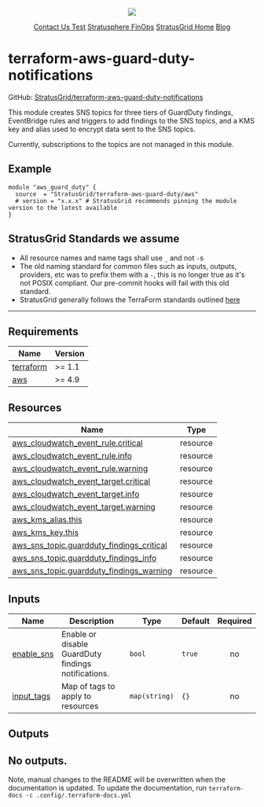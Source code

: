 <!-- BEGIN_TF_DOCS -->
<p align="center">                                                                                                                                            
                                                                                
  <img src="https://github.com/StratusGrid/terraform-readme-template/blob/main/header/stratusgrid-logo-smaller.jpg?raw=true" />
  <p align="center">
    <a href="https://stratusgrid.com/book-a-consultation">Contact Us Test</a>
    <a href="https://stratusgrid.com/cloud-cost-optimization-dashboard">Stratusphere FinOps</a>
    <a href="https://stratusgrid.com">StratusGrid Home</a>
    <a href="https://stratusgrid.com/blog">Blog</a>
  </p>
</p>

# terraform-aws-guard-duty-notifications
GitHub: [StratusGrid/terraform-aws-guard-duty-notifications](https://github.com/StratusGrid/terraform-aws-guard-duty-notifications/)

This module creates SNS topics for three tiers of GuardDuty findings, EventBridge rules and triggers to add findings to the SNS topics, and a KMS key and alias used to encrypt data sent to the SNS topics.

Currently, subscriptions to the topics are not managed in this module.

## Example
```hcl
module "aws_guard_duty" {
  source  = "StratusGrid/terraform-aws-guard-duty/aws"
  # version = "x.x.x" # StratusGrid recommends pinning the module version to the latest available 
}
```

## StratusGrid Standards we assume
- All resource names and name tags shall use `_` and not `-`s
- The old naming standard for common files such as inputs, outputs, providers, etc was to prefix them with a `-`, this is no longer true as it's not POSIX compliant. Our pre-commit hooks will fail with this old standard.
- StratusGrid generally follows the TerraForm standards outlined [here](https://www.terraform-best-practices.com/naming)

---
## Requirements

| Name | Version |
|------|---------|
| <a name="requirement_terraform"></a> [terraform](#requirement\_terraform) | >= 1.1 |
| <a name="requirement_aws"></a> [aws](#requirement\_aws) | >= 4.9 |
## Resources

| Name | Type |
|------|------|
| [aws_cloudwatch_event_rule.critical](https://registry.terraform.io/providers/hashicorp/aws/latest/docs/resources/cloudwatch_event_rule) | resource |
| [aws_cloudwatch_event_rule.info](https://registry.terraform.io/providers/hashicorp/aws/latest/docs/resources/cloudwatch_event_rule) | resource |
| [aws_cloudwatch_event_rule.warning](https://registry.terraform.io/providers/hashicorp/aws/latest/docs/resources/cloudwatch_event_rule) | resource |
| [aws_cloudwatch_event_target.critical](https://registry.terraform.io/providers/hashicorp/aws/latest/docs/resources/cloudwatch_event_target) | resource |
| [aws_cloudwatch_event_target.info](https://registry.terraform.io/providers/hashicorp/aws/latest/docs/resources/cloudwatch_event_target) | resource |
| [aws_cloudwatch_event_target.warning](https://registry.terraform.io/providers/hashicorp/aws/latest/docs/resources/cloudwatch_event_target) | resource |
| [aws_kms_alias.this](https://registry.terraform.io/providers/hashicorp/aws/latest/docs/resources/kms_alias) | resource |
| [aws_kms_key.this](https://registry.terraform.io/providers/hashicorp/aws/latest/docs/resources/kms_key) | resource |
| [aws_sns_topic.guardduty_findings_critical](https://registry.terraform.io/providers/hashicorp/aws/latest/docs/resources/sns_topic) | resource |
| [aws_sns_topic.guardduty_findings_info](https://registry.terraform.io/providers/hashicorp/aws/latest/docs/resources/sns_topic) | resource |
| [aws_sns_topic.guardduty_findings_warning](https://registry.terraform.io/providers/hashicorp/aws/latest/docs/resources/sns_topic) | resource |
## Inputs

| Name | Description | Type | Default | Required |
|------|-------------|------|---------|:--------:|
| <a name="input_enable_sns"></a> [enable\_sns](#input\_enable\_sns) | Enable or disable GuardDuty findings notifications. | `bool` | `true` | no |
| <a name="input_input_tags"></a> [input\_tags](#input\_input\_tags) | Map of tags to apply to resources | `map(string)` | `{}` | no |
## Outputs

No outputs.
---
Note, manual changes to the README will be overwritten when the documentation is updated. To update the documentation, run `terraform-docs -c .config/.terraform-docs.yml`
<!-- END_TF_DOCS -->